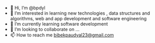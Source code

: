- 👋 Hi, I’m @bpdyl
- 👀 I’m interested in learning new technologies , data structures and algorithms, web and app development and software engineering
- 🌱 I’m currently learning software development
- 💞️ I’m looking to collaborate on ...
- 📫 How to reach me 
    bibekpaudyal23@gmail.com

<!---
bpdyl/bpdyl is a ✨ special ✨ repository because its `README.md` (this file) appears on your GitHub profile.
You can click the Preview link to take a look at your changes.
--->
